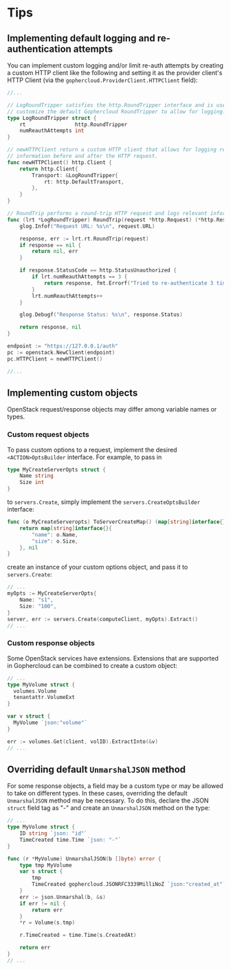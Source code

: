 # Tips

## Implementing default logging and re-authentication attempts

You can implement custom logging and/or limit re-auth attempts by creating a custom HTTP client
like the following and setting it as the provider client's HTTP Client (via the
`gophercloud.ProviderClient.HTTPClient` field):

```go
//...

// LogRoundTripper satisfies the http.RoundTripper interface and is used to
// customize the default Gophercloud RoundTripper to allow for logging.
type LogRoundTripper struct {
	rt                http.RoundTripper
	numReauthAttempts int
}

// newHTTPClient return a custom HTTP client that allows for logging relevant
// information before and after the HTTP request.
func newHTTPClient() http.Client {
	return http.Client{
		Transport: &LogRoundTripper{
			rt: http.DefaultTransport,
		},
	}
}

// RoundTrip performs a round-trip HTTP request and logs relevant information about it.
func (lrt *LogRoundTripper) RoundTrip(request *http.Request) (*http.Response, error) {
	glog.Infof("Request URL: %s\n", request.URL)

	response, err := lrt.rt.RoundTrip(request)
	if response == nil {
		return nil, err
	}

	if response.StatusCode == http.StatusUnauthorized {
		if lrt.numReauthAttempts == 3 {
			return response, fmt.Errorf("Tried to re-authenticate 3 times with no success.")
		}
		lrt.numReauthAttempts++
	}

	glog.Debugf("Response Status: %s\n", response.Status)

	return response, nil
}

endpoint := "https://127.0.0.1/auth"
pc := openstack.NewClient(endpoint)
pc.HTTPClient = newHTTPClient()

//...
```


## Implementing custom objects

OpenStack request/response objects may differ among variable names or types.

### Custom request objects

To pass custom options to a request, implement the desired `<ACTION>OptsBuilder` interface. For
example, to pass in

```go
type MyCreateServerOpts struct {
	Name string
	Size int
}
```

to `servers.Create`, simply implement the `servers.CreateOptsBuilder` interface:

```go
func (o MyCreateServeropts) ToServerCreateMap() (map[string]interface{}, error) {
	return map[string]interface{}{
		"name": o.Name,
		"size": o.Size,
	}, nil
}
```

create an instance of your custom options object, and pass it to `servers.Create`:

```go
// ...
myOpts := MyCreateServerOpts{
	Name: "s1",
	Size: "100",
}
server, err := servers.Create(computeClient, myOpts).Extract()
// ...
```

### Custom response objects

Some OpenStack services have extensions. Extensions that are supported in Gophercloud can be
combined to create a custom object:

```go
// ...
type MyVolume struct {
  volumes.Volume
  tenantattr.VolumeExt
}

var v struct {
  MyVolume `json:"volume"`
}

err := volumes.Get(client, volID).ExtractInto(&v)
// ...
```

## Overriding default `UnmarshalJSON` method

For some response objects, a field may be a custom type or may be allowed to take on
different types. In these cases, overriding the default `UnmarshalJSON` method may be
necessary. To do this, declare the JSON `struct` field tag as "-" and create an `UnmarshalJSON`
method on the type:

```go
// ...
type MyVolume struct {
	ID string `json: "id"`
	TimeCreated time.Time `json: "-"`
}

func (r *MyVolume) UnmarshalJSON(b []byte) error {
	type tmp MyVolume
	var s struct {
		tmp
		TimeCreated gophercloud.JSONRFC3339MilliNoZ `json:"created_at"`
	}
	err := json.Unmarshal(b, &s)
	if err != nil {
		return err
	}
	*r = Volume(s.tmp)

	r.TimeCreated = time.Time(s.CreatedAt)

	return err
}
// ...
```
